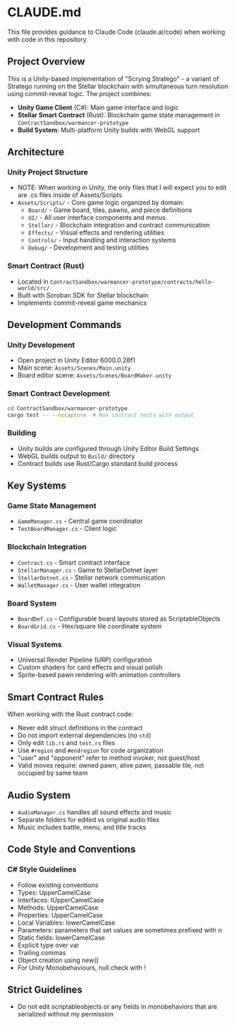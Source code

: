 # CLAUDE.md

This file provides guidance to Claude Code (claude.ai/code) when working with code in this repository.

## Project Overview

This is a Unity-based implementation of "Scrying Stratego" - a variant of Stratego running on the Stellar blockchain with simultaneous turn resolution using commit-reveal logic. The project combines:

- **Unity Game Client** (C#): Main game interface and logic
- **Stellar Smart Contract** (Rust): Blockchain game state management in `ContractSandbox/warmancer-prototype`
- **Build System**: Multi-platform Unity builds with WebGL support

## Architecture

### Unity Project Structure
- NOTE: When working in Unity, the only files that I will expect you to edit are .cs files inside of Assets/Scripts
- `Assets/Scripts/` - Core game logic organized by domain:
	- `Board/` - Game board, tiles, pawns, and piece definitions
	- `UI/` - All user interface components and menus
	- `Stellar/` - Blockchain integration and contract communication
	- `Effects/` - Visual effects and rendering utilities
	- `Controls/` - Input handling and interaction systems
	- `Debug/` - Development and testing utilities

### Smart Contract (Rust)
- Located in `ContractSandbox/warmancer-prototype/contracts/hello-world/src/`
- Built with Soroban SDK for Stellar blockchain
- Implements commit-reveal game mechanics

## Development Commands

### Unity Development
- Open project in Unity Editor 6000.0.28f1
- Main scene: `Assets/Scenes/Main.unity`
- Board editor scene: `Assets/Scenes/BoardMaker.unity`

### Smart Contract Development
```bash
cd ContractSandbox/warmancer-prototype
cargo test -- --nocapture  # Run contract tests with output
```

### Building
- Unity builds are configured through Unity Editor Build Settings
- WebGL builds output to `Build/` directory
- Contract builds use Rust/Cargo standard build process

## Key Systems

### Game State Management
- `GameManager.cs` - Central game coordinator
- `TestBoardManager.cs` - Client logic

### Blockchain Integration
- `Contract.cs` - Smart contract interface
- `StellarManager.cs` - Game to StellarDotnet layer
- `StellarDotnet.cs` - Stellar network communication
- `WalletManager.cs` - User wallet integration

### Board System
- `BoardDef.cs` - Configurable board layouts stored as ScriptableObjects
- `BoardGrid.cs` - Hex/square tile coordinate system

### Visual Systems
- Universal Render Pipeline (URP) configuration
- Custom shaders for card effects and visual polish
- Sprite-based pawn rendering with animation controllers

## Smart Contract Rules

When working with the Rust contract code:
- Never edit struct definitions in the contract
- Do not import external dependencies (no `std`)
- Only edit `lib.rs` and `test.rs` files
- Use `#region` and `#endregion` for code organization
- "user" and "opponent" refer to method invoker, not guest/host
- Valid moves require: owned pawn, alive pawn, passable tile, not occupied by same team

## Audio System
- `AudioManager.cs` handles all sound effects and music
- Separate folders for edited vs original audio files
- Music includes battle, menu, and title tracks

## Code Style and Conventions

### C# Style Guidelines
- Follow existing conventions
- Types: UpperCamelCase
- Interfaces: IUpperCamelCase
- Methods: UpperCamelCase
- Properties: UpperCamelCase
- Local Variables: lowerCamelCase
- Parameters: parameters that set values are sometimes prefixed with n
- Static fields: lowerCamelCase
- Explicit type over var
- Trailing commas
- Object creation using new()
- For Unity Monobehaviours, null check with !

## Strict Guidelines

- Do not edit scriptableobjects or any fields in monobehaviors that are serialized without my permission